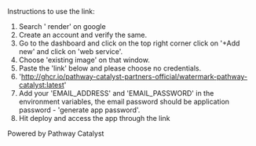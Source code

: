 Instructions to use the link:
1. Search ' render' on google 
2. Create an account and verify the same. 
3. Go to the dashboard and click on the top right corner click on '+Add new' and click on 'web service'.
4. Choose 'existing image' on that window. 
5. Paste the 'link' below and please choose no credentials.
6. 'http://ghcr.io/pathway-catalyst-partners-official/watermark-pathway-catalyst:latest'
7. Add your 'EMAIL_ADDRESS' and 'EMAIL_PASSWORD' in the environment variables, the email password should be application password - 'generate app password'. 
8. Hit deploy and access the app through the link




Powered by Pathway Catalyst
